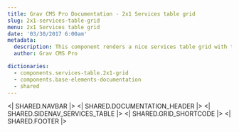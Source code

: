 ```yaml
---
title: Grav CMS Pro Documentation - 2x1 Services table grid
slug: 2x1-services-table-grid
menu: 2x1 Services table grid
date: '03/30/2017 6:00am'
metadata:
  description: This component renders a nice services table grid with two columns
  author: Grav CMS Pro

dictionaries:
  - components.services-table.2x1-grid
  - components.base-elements-documentation
  - shared
---
```


<| SHARED.NAVBAR |>
<| SHARED.DOCUMENTATION_HEADER |>
<| SHARED.SIDENAV_SERVICES_TABLE |>
<| SHARED.GRID_SHORTCODE |>
<| SHARED.FOOTER |>
